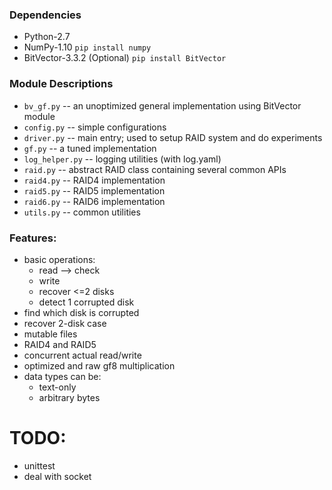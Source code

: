 ### Dependencies
- Python-2.7
- NumPy-1.10 `pip install numpy`
- BitVector-3.3.2 (Optional) `pip install BitVector`

### Module Descriptions
- `bv_gf.py`      -- an unoptimized general implementation using BitVector module
- `config.py`     -- simple configurations
- `driver.py`     -- main entry; used to setup RAID system and do experiments
- `gf.py`         -- a tuned implementation
- `log_helper.py` -- logging utilities (with log.yaml)
- `raid.py`       -- abstract RAID class containing several common APIs
- `raid4.py`      -- RAID4 implementation
- `raid5.py`      -- RAID5 implementation
- `raid6.py`      -- RAID6 implementation
- `utils.py`      -- common utilities

### Features:
- basic operations:
  - read --> check
  - write
  - recover <=2 disks
  - detect 1 corrupted disk
- find which disk is corrupted
- recover 2-disk case
- mutable files
- RAID4 and RAID5
- concurrent actual read/write
- optimized and raw gf8 multiplication
- data types can be:
  - text-only
  - arbitrary bytes

# TODO:
- unittest
- deal with socket
